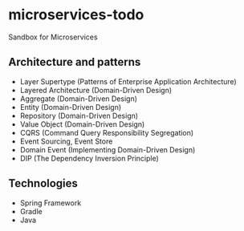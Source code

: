 # microservices-todo
Sandbox for Microservices

## Architecture and patterns
- Layer Supertype (Patterns of Enterprise Application Architecture)
- Layered Architecture (Domain-Driven Design)
- Aggregate (Domain-Driven Design)
- Entity (Domain-Driven Design)
- Repository (Domain-Driven Design)
- Value Object (Domain-Driven Design)
- CQRS (Command Query Responsibility Segregation)
- Event Sourcing, Event Store
- Domain Event (Implementing Domain-Driven Design)
- DIP (The Dependency Inversion Principle)

## Technologies
- Spring Framework
- Gradle
- Java
